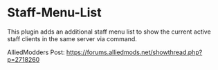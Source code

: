 # Staff-Menu-List
This plugin adds an additional staff menu list to show the current active staff clients in the same server via command.

AlliedModders Post: https://forums.alliedmods.net/showthread.php?p=2718260
